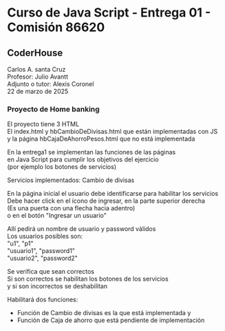<h1>Curso de Java Script  -  Entrega 01 - Comisión 86620</h1>
<h2>CoderHouse</h2>

Carlos A. santa Cruz<br>
Profesor: Julio Avantt<br>
Adjunto o tutor: Alexis Coronel<br>
22 de marzo de 2025<br>

<h3>Proyecto de Home banking </h3>

El proyecto tiene 3 HTML <br>
El index.html y hbCambioDeDivisas.html  que están implementadas con JS<br>
y la página  hbCajaDeAhorroPesos.html  que no está implementada<br>


En la entrega1 se implementan las funciones de las páginas<br>
en Java Script para cumplir los objetivos del ejercicio <br>
(por ejemplo los botones de servicios)<br>


Servicios implementados: Cambio de divisas<br>


En la página inicial el usuario debe identificarse para habilitar los servicios<br>
Debe hacer click en el ícono de ingresar, en la parte superior derecha<br>
(Es una puerta con una flecha hacia adentro) <br>
o en el botón "Ingresar un usuario"<br>


Allí pedirá un nombre de usuario y password válidos<br>
Los usuarios posibles son:<br>
"u1", "p1"<br>
"usuario1", "password1"<br>
"usuario2", "password2"<br>


Se verifica que sean correctos<br>
Si son correctos se habilitan los botones de los servicios<br>
y si son incorrectos se deshabilitan<br>


Habilitará dos funciones: <br>
-  Función de Cambio de divisas es la que está implementada y<br>
-  Función de Caja de ahorro que está pendiente de implementación<br>
     
     
